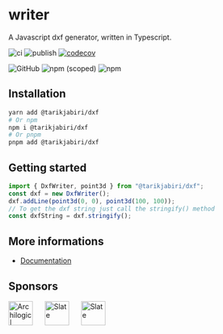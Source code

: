 # writer

A Javascript dxf generator, written in Typescript.

![ci](https://github.com/tarikjabiri/dxf/actions/workflows/ci.yml/badge.svg)
![publish](https://github.com/tarikjabiri/dxf/actions/workflows/cd.yml/badge.svg)
[![codecov](https://codecov.io/gh/dxfjs/writer/branch/main/graph/badge.svg?token=P5QJAUXZTA)](https://codecov.io/gh/dxfjs/writer)


![GitHub](https://img.shields.io/github/license/dxfjs/writer?color=%2334D058&label=License&logo=Open%20Access&logoColor=%23959DA5)
![npm (scoped)](https://img.shields.io/npm/v/@tarikjabiri/dxf?color=%2334D058&logo=npm)
![npm](https://img.shields.io/npm/dt/@tarikjabiri/dxf?color=%2334D058&logo=npm)

<!--[Image entity scale and rotation](https://stackoverflow.com/questions/20521807/dxf-image-entity-group-code-explanation) explanation.-->

## Installation

```bash
yarn add @tarikjabiri/dxf
# Or npm
npm i @tarikjabiri/dxf
# Or pnpm
pnpm add @tarikjabiri/dxf
```

## Getting started

```javascript
import { DxfWriter, point3d } from "@tarikjabiri/dxf";
const dxf = new DxfWriter();
dxf.addLine(point3d(0, 0), point3d(100, 100));
// To get the dxf string just call the stringify() method
const dxfString = dxf.stringify();
```

## More informations

- [Documentation](https://dxf.vercel.app/)

## Sponsors

<a href="https://www.archilogic.com/" style="display: inline-block">
<img width="48" src="https://avatars.githubusercontent.com/u/6620048?s=200&v=4" style="width:48px" alt="Archilogic | Interior space for the digital world">
</a>
<a href="https://github.com/weareslate" style="display: inline-block; margin-left: 20px">
<img width="48" src="https://github.com/weareslate.png" style="width:48px" alt="Slate">
</a>
<a href="https://github.com/Autodrop3d" style="display: inline-block; margin-left: 20px">
<img width="48" src="https://github.com/Autodrop3d.png" style="width:48px" alt="Slate">
</a>
